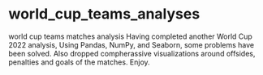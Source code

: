 # world_cup_teams_analyses
world cup teams matches analysis
Having completed another World Cup 2022 analysis, Using Pandas, NumPy, and Seaborn, some problems have been solved. Also dropped compherassive visualizations around offsides, penalties and goals of the matches. Enjoy.

